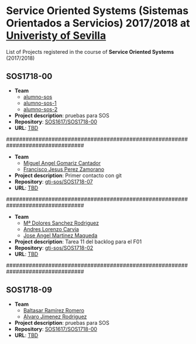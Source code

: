 Service Oriented Systems (Sistemas Orientados a Servicios) 2017/2018 at [Univeristy of Sevilla](http://www.us.es)
===================

List of Projects registered in the course of **Service Oriented Systems** (2017/2018)

## SOS1718-00

- **Team**
  - [alumno-sos](https://github.com/alumno-sos)
  - [alumno-sos-1](https://github.com/alumno-sos-1)
  - [alumno-sos-2](https://github.com/alumno-sos-2)
- **Project description**: pruebas para SOS
- **Repository**: [SOS1617/SOS1718-00](https://github.com/gti-sos/SOS1718-00)
- **URL**: [TBD](#)

################################################################################

- **Team**
  - [Miguel Angel Gomariz Cantador](https://github.com/miguelillo42)
  - [Francisco Jesus Perez Zamorano](https://github.com/fraperzam)
- **Project description**: Primer contacto con git
- **Repository**: [gti-sos/SOS1718-07](https://github.com/gti-sos/SOS1718-07)
- **URL**: [TBD](#)

################################################################################

- **Team**
  - [Mª Dolores Sanchez Rodriguez](https://github.com/LolaSanchez)
  - [Andres Lorenzo Carvia](https://github.com/wirfen)
  - [Jose Angel Martinez Maqueda](https://github.com/joseangelmm)
- **Project description**: Tarea 11 del backlog para el F01
- **Repository**: [gti-sos/SOS1718-02](https://github.com/gti-sos/SOS1718-02)
- **URL**: [TBD](#)

################################################################################

## SOS1718-09

- **Team**
  - [Baltasar Ramírez Romero](https://github.com/balramrom)
  - [Alvaro Jimenez Rodriguez](https://github.com/alvjimrod1)
- **Project description**: pruebas para SOS
- **Repository**: [SOS1617/SOS1718-00](https://github.com/gti-sos/SOS1718-09)
- **URL**: [TBD](#)